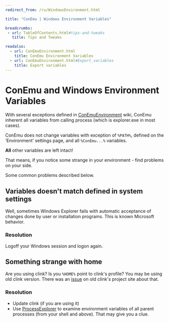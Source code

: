 ```yaml
---
redirect_from: /ru/WindowsEnvironment.html

title: "ConEmu | Windows Environment Variables"

breadcrumbs:
 - url: TableOfContents.html#tips-and-tweaks
   title: Tips and Tweaks

readalso:
  - url: ConEmuEnvironment.html
    title: ConEmu Environment Variables
  - url: ConEmuEnvironment.html#Export_variables
    title: Export variables
---
```


# ConEmu and Windows Environment Variables

With several exceptions defined in [ConEmuEnvironment](ConEmuEnvironment.html) wiki,
ConEmu inherent all variables from calling process (which is explorer.exe in most cases).

ConEmu does not change variables with exception of `%PATH%`,
defined on the ‘Environment’ settings page,
and all `%ConEmu...%` variables.

**All** other variables are left intact!

That means, if you notice some strange in your environment - find problems on your side.

Some common problems described below.


<h2 id="Variables_doesn't_match_defined_in_system_settings"> Variables doesn't match defined in system settings </h2>

Well, sometimes Windows Explorer fails with automatic acceptance of changes
done by user or installation programs. This is known Microsoft behavior.

<h3 id="Resolution"> Resolution </h3>

Logoff your Windows session and logon again.



<h2 id="Something_strange_with_home"> Something strange with home </h2>

Are you using clink? Is you `%HOME%` point to clink's profile?
You may be using old clink version.
There was an [issue](https://code.google.com/p/clink/issues/detail?id=113)
on old clink's project site about that.

<h3 id="Resolution"> Resolution </h3>

* Update clink (if you are using it)
* Use [ProcessExplorer](ProcessExplorer.html) to examine environment variables
  of all parent processes (from your shell and above). That may give you a clue.
